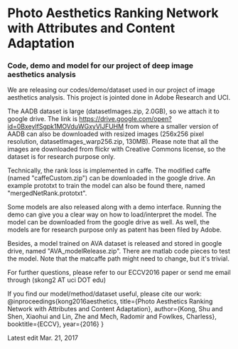 # Photo Aesthetics Ranking Network with Attributes and Content Adaptation
### Code, demo and model for our project of deep image aesthetics analysis

We are releasing our codes/demo/dataset used in our project of image aesthetics analysis. This project is jointed done in Adobe Research and UCI.

The AADB dataset is large (datasetImages.zip, 2.0GB), so we attach it to google drive. The link is 
https://drive.google.com/open?id=0BxeylfSgpk1MOVduWGxyVlJFUHM
from where a smaller version of AADB can also be downloaded with resized images (256x256 pixel resolution, datasetImages_warp256.zip, 130MB). Please note that all the images are downloaded from flickr with Creative Commons license, so the dataset is for research purpose only.

Technically, the rank loss is implemented in caffe. The modified caffe (named "caffeCustom.zip") can be downloaded in the google drive. An example prototxt to train the model can also be found there, named "mergedNetRank.prototxt". 

Some models are also released along with a demo interface. Running the demo can give you a clear way on how to load/interpret the model. The model can be downloaded from the google drive as well. As well, the models are for research purpose only as patent has been filed by Adobe.

Besides, a model trained on AVA dataset is released and stored in google drive, named "AVA_modelRelease.zip". There are matlab code pieces to test the model. Note that the matcaffe path might need to change, but it's trivial.

For further questions, please refer to our ECCV2016 paper or send me email through (skong2 AT uci DOT edu)

If you find our model/method/dataset useful, please cite our work:
    @inproceedings{kong2016aesthetics,
      title={Photo Aesthetics Ranking Network with Attributes and Content Adaptation},
      author={Kong, Shu and Shen, Xiaohui and Lin, Zhe and Mech, Radomir and Fowlkes, Charless},
      booktitle={ECCV},
      year={2016}
    }

Latest edit
Mar. 21, 2017


